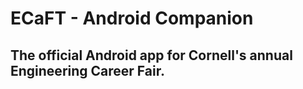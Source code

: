 # ECaFT - Android Companion

## The official Android app for Cornell's annual Engineering Career Fair.